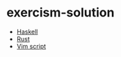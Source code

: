 # exercism-solution
* [Haskell](https://github.com/fruit-in/exercism-solution/tree/hs)
* [Rust](https://github.com/fruit-in/exercism-solution/tree/rs)
* [Vim script](https://github.com/fruit-in/exercism-solution/tree/vim)
